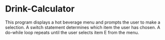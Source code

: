# Drink-Calculator
This program displays a hot beverage menu and prompts the user to make a selection. A switch statement determines which item the user has chosen. A do-while loop repeats until the user selects item E  from the menu.
